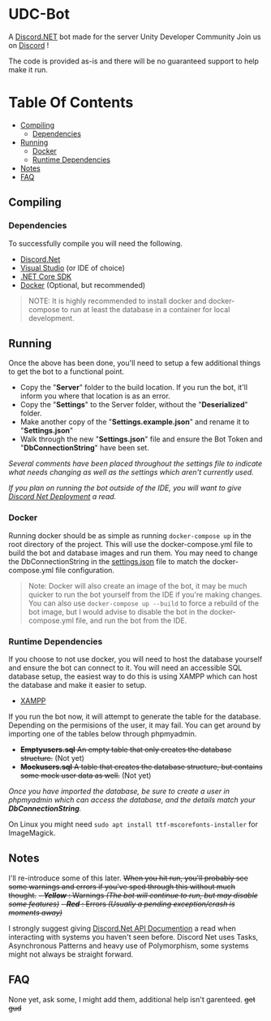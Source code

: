 # UDC-Bot

A [Discord.NET](https://github.com/discord-net/Discord.Net) bot made for the server Unity Developer Community
Join us on [Discord](https://discord.gg/bu3bbby) !

The code is provided as-is and there will be no guaranteed support to help make it run.

# Table Of Contents
<!-- Link to all the headers -->
- [Compiling](#compiling)
  - [Dependencies](#dependencies)
- [Running](#running)
    - [Docker](#docker)
    - [Runtime Dependencies](#runtime-dependencies)
- [Notes](#notes)
- [FAQ](#faq)

## Compiling

### Dependencies

To successfully compile you will need the following.
- [Discord.Net](https://www.nuget.org/packages/Discord.Net/)
- [Visual Studio](https://visualstudio.microsoft.com/vs/community/) (or IDE of choice)
- [.NET Core SDK](https://www.microsoft.com/net/download/core)
- [Docker](https://www.docker.com/get-started) (Optional, but recommended)

>NOTE: It is highly recommended to install docker and docker-compose to run at least the database in a container for local development.

## Running

Once the above has been done, you'll need to setup a few additional things to get the bot to a functional point.

- Copy the "**Server**" folder to the build location. If you run the bot, it'll inform you where that location is as an error.
- Copy the "**Settings**" to the Server folder, without the "**Deserialized**" folder.
- Make another copy of the "**Settings.example.json**" and rename it to "**Settings.json**"
- Walk through the new "**Settings.json**" file and ensure the Bot Token and "**DbConnectionString**" have been set.

_Several comments have been placed throughout the settings file to indicate what needs changing as well as the settings which aren't currently used._

_If you plan on running the bot outside of the IDE, you will want to give [Discord Net Deployment](https://discord.foxbot.me/docs/guides/deployment/deployment.html) a read._

### Docker
Running docker should be as simple as running `docker-compose up` in the root directory of the project. This will use the docker-compose.yml file to build the bot and database images and run them. You may need to change the DbConnectionString in the [settings.json](https://github.com/Unity-Developer-Community/UDC-Bot/tree/dev/DiscordBot/Settings) file to match the docker-compose.yml file configuration.

> Note: Docker will also create an image of the bot, it may be much quicker to run the bot yourself from the IDE if you're making changes. 
> You can also use `docker-compose up --build` to force a rebuild of the bot image, but I would advise to disable the bot in the docker-compose.yml file, and run the bot from the IDE.

### Runtime Dependencies

If you choose to not use docker, you will need to host the database yourself and ensure the bot can connect to it. You will need an accessible SQL database setup, the easiest way to do this is using XAMPP which can host the database and make it easier to setup.

- [XAMPP](https://www.apachefriends.org/download.html)

If you run the bot now, it will attempt to generate the table for the database. Depending on the permisions of the user, it may fail. You can get around by importing one of the tables below through phpmyadmin.

- ~~**Emptyusers.sql** An empty table that only creates the database structure.~~ (Not yet)
- ~~**Mockusers.sql** A table that creates the database structure, but contains some mock user data as well.~~ (Not yet)

_Once you have imported the database, be sure to create a user in phpmyadmin which can access the database, and the details match your **DbConnectionString**._

On Linux you might need `sudo apt install ttf-mscorefonts-installer` for ImageMagick.

## Notes

I'll re-introduce some of this later.
~~When you hit run, you'll probably see some warnings and errors if you've sped through this without much thought.~~
~~- **_Yellow_** : Warnings _(The bot will continue to run, but may disable some features)_~~
~~- **_Red_** : Errors _(Usually a pending exception/crash is moments away)_~~

I strongly suggest giving [Discord.Net API Documention](https://discord.foxbot.me/stable/api/index.html) a read when interacting with systems you haven't seen before. Discord Net uses Tasks, Asynchronous Patterns and heavy use of Polymorphism, some systems might not always be straight forward.

## FAQ

None yet, ask some, I might add them, additional help isn't garenteed. ~~get gud~~
